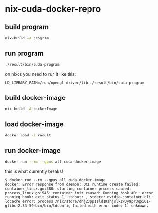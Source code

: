 # nix-cuda-docker-repro

## build program

```sh
nix-build -A program
```

## run program

```sh
./result/bin/cuda-program
```

on nixos you need to run it like this:
```
LD_LIBRARY_PATH=/run/opengl-driver/lib ./result/bin/cuda-program
```


## build docker-image

```sh
nix-build -A dockerImage
```

## load docker-image

```sh
docker load -i result
```

## run docker-image

```sh
docker run --rm --gpus all cuda-docker-image
```

this is what currently breaks!
```
$ docker run --rm --gpus all cuda-docker-image
docker: Error response from daemon: OCI runtime create failed: container_linux.go:380: starting container process caused: process_linux.go:545: container init caused: Running hook #0:: error running hook: exit status 1, stdout: , stderr: nvidia-container-cli: ldcache error: process /nix/store/dhj23pp1sld19shjslkzw3y9pr3qpi61-glibc-2.33-59-bin/bin/ldconfig failed with error code: 1: unknown.
```
